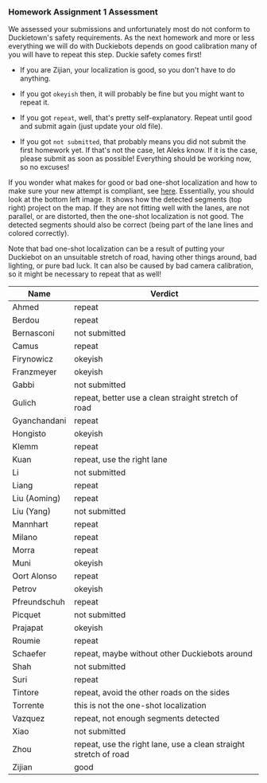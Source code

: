 ### Homework Assignment 1 Assessment

We assessed your submissions and unfortunately most do not conform to Duckietown's safety requirements. As the next homework and more or less everything we will do with Duckiebots depends on good calibration many of you will have to repeat this step. Duckie safety comes first!

* If you are Zijian, your localization is good, so you don't have to do anything.

* If you got `okeyish` then, it will probably be fine but you might want to repeat it.

* If you got `repeat`, well, that's pretty self-explanatory. Repeat until good and submit again (just update your old file).

* If you got `not submitted`, that probably means you did not submit the first homework yet. If that's not the case, let Aleks know. If it is the case, please submit as soon as possible! Everything should be working now, so no excuses!

If you wonder what makes for good or bad one-shot localization and how to make sure your new attempt is compliant, see [here](http://docs.duckietown.org/DT18/opmanual_duckiebot/out/camera_calib.html). Essentially, you should look at the bottom left image. It shows how the detected segments (top right) project on the map. If they are not fitting well with the lanes, are not parallel, or are distorted, then the one-shot localization is not good. The detected segments should also be correct (being part of the lane lines and colored correctly).

Note that bad one-shot localization can be a result of putting your Duckiebot on an unsuitable stretch of road, having other things around, bad lighting, or pure bad luck. It can also be caused by bad camera calibration, so it might be necessary to repeat that as well!


| Name         | Verdict                                                          |
|--------------|------------------------------------------------------------------|
| Ahmed        | repeat                                                           |
| Berdou       | repeat                                                           |
| Bernasconi   | not submitted                                                    |
| Camus        | repeat                                                           |
| Firynowicz   | okeyish                                                          |
| Franzmeyer   | okeyish                                                          |
| Gabbi        | not submitted                                                    |
| Gulich       | repeat, better use a clean straight stretch of road              |
| Gyanchandani | repeat                                                           |
| Hongisto     | okeyish                                                          |
| Klemm        | repeat                                                           |
| Kuan         | repeat, use the right lane                                       |
| Li           | not submitted                                                    |
| Liang        | repeat                                                           |
| Liu (Aoming) | repeat                                                           |
| Liu (Yang)   | not submitted                                                    |
| Mannhart     | repeat                                                           |
| Milano       | repeat                                                           |
| Morra        | repeat                                                           |
| Muni         | okeyish                                                          |
| Oort Alonso  | repeat                                                           |
| Petrov       | okeyish                                                          |
| Pfreundschuh | repeat                                                           |
| Picquet      | not submitted                                                    |
| Prajapat     | okeyish                                                          |
| Roumie       | repeat                                                           |
| Schaefer     | repeat, maybe without other Duckiebots around                    |
| Shah         | not submitted                                                    |
| Suri         | repeat                                                           |
| Tintore      | repeat, avoid the other roads on the sides                       |
| Torrente     | this is not the one-shot localization                            |
| Vazquez      | repeat, not enough segments detected                             |
| Xiao         | not submitted                                                    |
| Zhou         | repeat, use the right lane, use a clean straight stretch of road |
| Zijian       | good                                                             |
